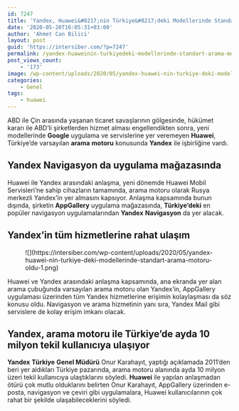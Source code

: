 ```yaml
---
id: 7247
title: 'Yandex, Huawei&#8217;nin Türkiye&#8217;deki Modellerinde Standart Arama Motoru Oldu'
date: '2020-05-20T16:05:31+03:00'
author: 'Ahmet Can Bilici'
layout: post
guid: 'https://intersiber.com/?p=7247'
permalink: /yandex-huaweinin-turkiyedeki-modellerinde-standart-arama-motoru-oldu/
post_views_count:
    - '173'
image: /wp-content/uploads/2020/05/yandex-huawei-nin-turkiye-deki-modellerinde-standart-arama-motoru-oldu.png
categories:
    - Genel
tags:
    - huawei
---
```


ABD ile Çin arasında yaşanan ticaret savaşlarının gölgesinde, hükümet kararı ile ABD’li şirketlerden hizmet alması engellendikten sonra, yeni modellerinde **Google** uygulama ve servislerine yer veremeyen **Huawei**, Türkiye’de varsayılan **arama** **motoru** konusunda **Yandex** ile işbirliğine vardı.

## Yandex Navigasyon da uygulama mağazasında

Huawei ile Yandex arasındaki anlaşma, yeni dönemde Huawei Mobil Servisleri’ne sahip cihazların tamamında, arama motoru olarak Rusya merkezli Yandex’in yer almasını kapsıyor. Anlaşma kapsamında bunun dışında, şirketin **AppGallery** uygulama mağazasında, **Türkiye’deki** en popüler navigasyon uygulamalarından **Yandex** **Navigasyon** da yer alacak.

## Yandex’in tüm hizmetlerine rahat ulaşım

<figure class="wp-block-image size-large">![](https://intersiber.com/wp-content/uploads/2020/05/yandex-huawei-nin-turkiye-deki-modellerinde-standart-arama-motoru-oldu-1.png)</figure>Huawei ve Yandex arasındaki anlaşma kapsamında, ana ekranda yer alan arama çubuğunda varsayılan arama motoru olan Yandex’in, AppGallery uygulaması üzerinden tüm Yandex hizmetlerine erişimin kolaylaşması da söz konusu oldu. Navigasyon ve arama hizmetinin yanı sıra, Yandex Mail gibi servislere de kolay erişim imkanı olacak.

## Yandex, arama motoru ile Türkiye’de ayda 10 milyon tekil kullanıcıya ulaşıyor

**Yandex** **Türkiye** **Genel Müdürü** Onur Karahayıt, yaptığı açıklamada 2011’den beri yer aldıkları Türkiye pazarında, arama motoru alanında ayda 10 milyon üzeri tekil kullanıcıya ulaştıklarını söyledi. **Huawei** ile yapılan anlaşmadan ötürü çok mutlu olduklarını belirten Onur Karahayıt, AppGallery üzerinden e-posta, navigasyon ve çeviri gibi uygulamalara, Huawei kullanıcılarının çok rahat bir şekilde ulaşabileceklerini söyledi.